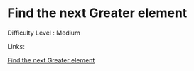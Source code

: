 # Find the next Greater element

Difficulty Level : Medium

Links:

[Find the next Greater element](https://www.geeksforgeeks.org/problems/next-larger-element-1587115620/1)